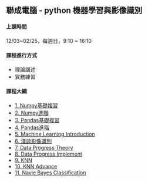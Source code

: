 ## 聯成電腦 - python 機器學習與影像識別

#### 上課時間

12/03~02/25，每週日，9:10 ~ 16:10

#### 課程進行方式

- 理論講述
- 實務練習

#### 課程大綱
- [1. Numpy基礎複習](http://mirdex.github.io/MachineLearning20231203/1.%20Numpy%20總複習1_Q.slides.html)
- [2. Numpy進階](http://mirdex.github.io/MachineLearning20231203/2.%20NumPy_Q.slides.html)
- [3. Pandas基礎複習](http://mirdex.github.io/MachineLearning20231203/3.%20Pandas%20總複習1_Q.slides.html)
- [4. Pandas進階](http://mirdex.github.io/MachineLearning20231203/4.%20Pandas_Q.slides.html)
- [5. Machine Learning Introduction](http://mirdex.github.io/MachineLearning20231203/5.Machine%20Learning%20Introduction.slides.html)
- [6. 淺談影像識別](http://mirdex.github.io/MachineLearning20231203/6.淺談影像識別_Q.slides.html)
- [7. Data Progress Theory](http://mirdex.github.io/MachineLearning20231203/7.%20Data%20Progress%20Theory_Q.slides.html)
- [8. Data Progress Implement](http://mirdex.github.io/MachineLearning20231203/8.Data%20Process%20Implement_Q.slides.html)
- [9. KNN](http://mirdex.github.io/MachineLearning20231203/9.%20KNN_Q.slides.html)
- [10. KNN Advance](http://mirdex.github.io/MachineLearning20231203/10.%20KNN_Advance_Q.slides.html)
- [11. Navie Bayes Classification](http://mirdex.github.io/MachineLearning20231203/12.%20Naive%20Bayes%20Classification_Q.slides.html)
